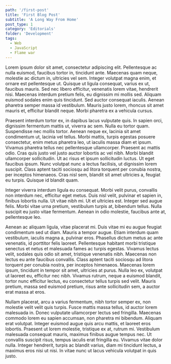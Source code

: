 ```yaml
---
path: '/first-post'
title: 'First Blog Post'
subtitle: 'A Long Way From Home'
post_type: 1
category: 'Editorials'
folder: 'Development'
tags:
  - Web
  - JavaScript
  - Flame war
---
```


Lorem ipsum dolor sit amet, consectetur adipiscing elit. Pellentesque ac nulla euismod, faucibus tortor in, tincidunt ante. Maecenas quam neque, molestie ac dictum in, ultricies vel sem. Integer volutpat magna enim, et ornare est pellentesque ut. Quisque ut ligula consequat, varius ex ut, faucibus mauris. Sed nec libero efficitur, venenatis lorem vitae, hendrerit nisi. Maecenas interdum pretium felis, eu dignissim mi mollis sed. Aliquam euismod sodales enim quis tincidunt. Sed auctor consequat iaculis. Aenean pharetra semper massa id vestibulum. Mauris justo lorem, rhoncus sit amet mauris et, efficitur blandit neque. Morbi pharetra ex a vehicula cursus.

Praesent interdum tortor ex, in dapibus lacus vulputate quis. In sapien orci, dignissim fermentum mattis ut, viverra ac sem. Nulla eu tortor quam. Suspendisse nec mollis tortor. Aenean neque ex, lacinia sit amet condimentum ut, lacinia vel tellus. Morbi mattis, turpis egestas posuere consectetur, enim metus pharetra leo, ut iaculis massa diam et ipsum. Vivamus pharetra tellus nec pellentesque ullamcorper. Praesent ac mattis odio. Cras quis justo vel justo auctor lobortis ac vel nibh. Morbi blandit ullamcorper sollicitudin. Ut ac risus et ipsum sollicitudin luctus. Ut eget faucibus ipsum. Nunc volutpat nunc a lectus facilisis, ut dignissim lorem suscipit. Class aptent taciti sociosqu ad litora torquent per conubia nostra, per inceptos himenaeos. Cras nisl sem, blandit sit amet ultricies a, feugiat eu turpis. Quisque id blandit quam.

Integer viverra interdum ligula eu consequat. Morbi velit purus, convallis non interdum nec, efficitur eget metus. Duis nisl velit, pulvinar et sapien in, finibus lobortis nulla. Ut vitae nibh mi. Ut et ultricies est. Integer sed augue felis. Morbi vitae urna pretium, vestibulum turpis at, bibendum tellus. Nulla suscipit eu justo vitae fermentum. Aenean in odio molestie, faucibus ante at, pellentesque leo.

Aenean ac aliquam ligula, vitae placerat mi. Duis vitae mi eu augue feugiat condimentum sed ut diam. Mauris a tempor augue. Etiam interdum quam vestibulum, iaculis magna a, pulvinar eros. Phasellus dictum metus ac ante venenatis, id porttitor felis laoreet. Pellentesque habitant morbi tristique senectus et netus et malesuada fames ac turpis egestas. Vivamus lectus velit, sodales quis odio sit amet, tristique venenatis nibh. Maecenas non lectus eu ante faucibus convallis. Class aptent taciti sociosqu ad litora torquent per conubia nostra, per inceptos himenaeos. Maecenas lorem ipsum, tincidunt in tempor sit amet, ultricies at purus. Nulla leo ex, volutpat ut laoreet eu, efficitur nec nibh. Vivamus rutrum, neque a euismod blandit, tortor nunc efficitur lectus, eu consectetur tellus turpis sed velit. Mauris pretium, massa sed euismod pretium, risus ante sollicitudin sem, a auctor erat massa at eros.

Nullam placerat, arcu a varius fermentum, nibh tortor semper ex, non molestie velit velit quis turpis. Fusce mattis massa tellus, id auctor lorem malesuada in. Donec vulputate ullamcorper lectus sed fringilla. Maecenas commodo lorem eu sapien accumsan, non pharetra mi bibendum. Aliquam erat volutpat. Integer euismod augue quis arcu mattis, et laoreet eros lobortis. Praesent ut lorem molestie, tristique ex at, rutrum mi. Vestibulum malesuada consequat mauris, maximus finibus augue tempus nec. Ut convallis suscipit risus, tempus iaculis erat fringilla eu. Vivamus vitae dolor nulla. Integer hendrerit, turpis ac blandit varius, diam mi tincidunt lectus, a maximus eros nisi ut nisi. In vitae nunc ut lacus vehicula volutpat in quis justo. 